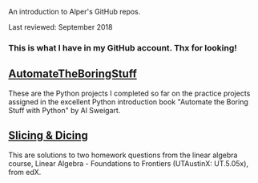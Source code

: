 An introduction to Alper\'s GitHub repos.

Last reviewed: September 2018

### This is what I have in my GitHub account. Thx for looking!

## [AutomateTheBoringStuff](https://github.com/apaksoy/automatetheboringstuff)

These are the Python projects I completed so far on the practice projects assigned in the excellent Python introduction book "Automate the Boring Stuff with Python" by Al Sweigart.

## [Slicing & Dicing](https://github.com/apaksoy/slicing-dicing)

This are solutions to two homework questions from the linear algebra course, Linear Algebra - Foundations to Frontiers (UTAustinX: UT.5.05x), from edX.
